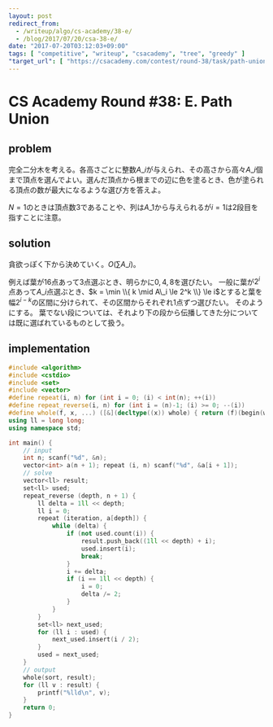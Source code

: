 ```yaml
---
layout: post
redirect_from:
  - /writeup/algo/cs-academy/38-e/
  - /blog/2017/07/20/csa-38-e/
date: "2017-07-20T03:12:03+09:00"
tags: [ "competitive", "writeup", "csacademy", "tree", "greedy" ]
"target_url": [ "https://csacademy.com/contest/round-38/task/path-union/" ]
---
```


# CS Academy Round #38: E. Path Union

## problem

完全二分木を考える。各高さごとに整数$A\_i$が与えられ、その高さから高々$A\_i$個まで頂点を選んでよい。選んだ頂点から根までの辺に色を塗るとき、色が塗られる頂点の数が最大になるような選び方を答えよ。

$N = 1$のときは頂点数$3$であることや、列は$A\_1$から与えられるが$i = 1$は$2$段目を指すことに注意。

## solution

貪欲っぽく下から決めていく。$O(\sum A\_i)$。

例えば葉が$16$点あって$3$点選ぶとき、明らかに$0, 4, 8$を選びたい。
一般に葉が$2^i$点あって$A\_i$点選ぶとき、$k = \min \\{ k \mid A\_i \le 2^k \\} \le i$とすると葉を幅$2^{i - k}$の区間に分けられて、その区間からそれぞれ$1$点ずつ選びたい。
そのようにする。
葉でない段については、それより下の段から伝播してきた分については既に選ばれているものとして扱う。

## implementation

``` c++
#include <algorithm>
#include <cstdio>
#include <set>
#include <vector>
#define repeat(i, n) for (int i = 0; (i) < int(n); ++(i))
#define repeat_reverse(i, n) for (int i = (n)-1; (i) >= 0; --(i))
#define whole(f, x, ...) ([&](decltype((x)) whole) { return (f)(begin(whole), end(whole), ## __VA_ARGS__); })(x)
using ll = long long;
using namespace std;

int main() {
    // input
    int n; scanf("%d", &n);
    vector<int> a(n + 1); repeat (i, n) scanf("%d", &a[i + 1]);
    // solve
    vector<ll> result;
    set<ll> used;
    repeat_reverse (depth, n + 1) {
        ll delta = 1ll << depth;
        ll i = 0;
        repeat (iteration, a[depth]) {
            while (delta) {
                if (not used.count(i)) {
                    result.push_back((1ll << depth) + i);
                    used.insert(i);
                    break;
                }
                i += delta;
                if (i == 1ll << depth) {
                    i = 0;
                    delta /= 2;
                }
            }
        }
        set<ll> next_used;
        for (ll i : used) {
            next_used.insert(i / 2);
        }
        used = next_used;
    }
    // output
    whole(sort, result);
    for (ll v : result) {
        printf("%lld\n", v);
    }
    return 0;
}
```

